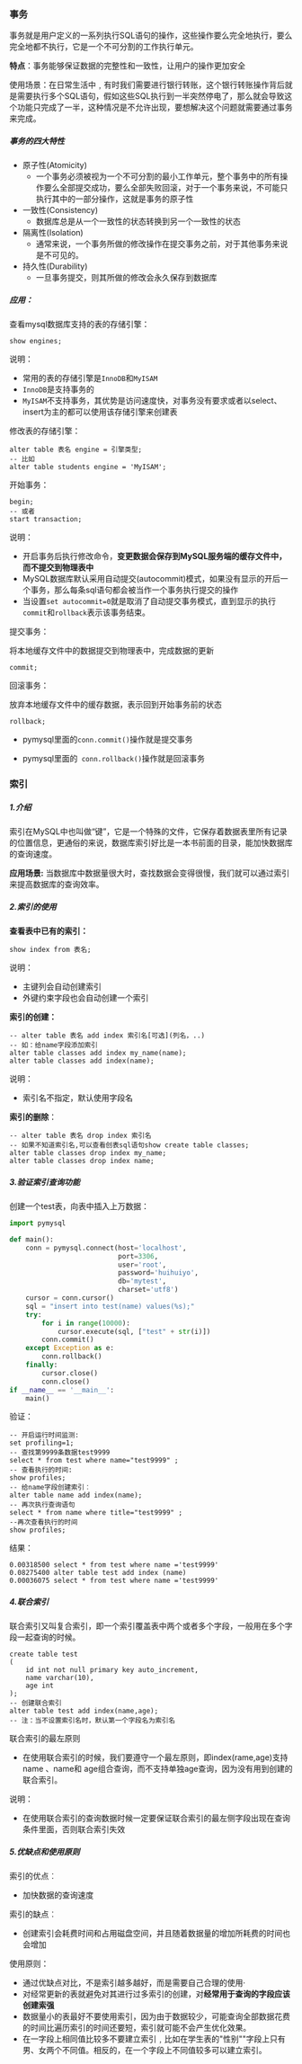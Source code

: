 ### 事务

事务就是用户定义的一系列执行SQL语句的操作，这些操作要么完全地执行，要么完全地都不执行，它是一个不可分割的工作执行单元。

**特点**：事务能够保证数据的完整性和一致性，让用户的操作更加安全

使用场景：在日常生活中﹐有时我们需要进行银行转账，这个银行转账操作背后就是需要执行多个SQL语句，假如这些SQL执行到一半突然停电了，那么就会导致这个功能只完成了一半，这种情况是不允许出现，要想解决这个问题就需要通过事务来完成。

##### 事务的四大特性

- 原子性(Atomicity)
  - 一个事务必须被视为一个不可分割的最小工作单元，整个事务中的所有操作要么全部提交成功，要么全部失败回滚，对于一个事务来说，不可能只执行其中的一部分操作，这就是事务的原子性
- 一致性(Consistency)
  - 数据库总是从一个一致性的状态转换到另一个一致性的状态
- 隔离性(Isolation)
  - 通常来说，一个事务所做的修改操作在提交事务之前，对于其他事务来说是不可见的。
- 持久性(Durability)
  - 一旦事务提交，则其所做的修改会永久保存到数据库

##### 应用：

查看mysql数据库支持的表的存储引擎：

```mysql
show engines;
```

说明：

- 常用的表的存储引擎是`InnoDB`和`MyISAM`
- `InnoDB`是支持事务的
- `MyISAM`不支持事务，其优势是访问速度快，对事务没有要求或者以select、insert为主的都可以使用该存储引擎来创建表

修改表的存储引擎：

```mysql
alter table 表名 engine = 引擎类型;
-- 比如
alter table students engine = 'MyISAM';
```

开始事务：

```mysql
begin;
-- 或者
start transaction;
```

说明：

- 开启事务后执行修改命令，**变更数据会保存到MySQL服务端的缓存文件中，而不提交到物理表中**
- MySQL数据库默认采用自动提交(autocommit)模式，如果没有显示的开后一个事务，那么每条sql语句都会被当作一个事务执行提交的操作
- 当设置`set autocommit=0`就是取消了自动提交事务模式，直到显示的执行`commit`和`rollback`表示该事务结束。

提交事务：

将本地缓存文件中的数据提交到物理表中，完成数据的更新

```mysql
commit;
```

回滚事务：

放弃本地缓存文件中的缓存数据，表示回到开始事务前的状态

```mysql
rollback;
```

- pymysql里面的`conn.commit()`操作就是提交事务

- pymysql里面的` conn.rollback()`操作就是回滚事务

### 索引

##### 1.介绍

索引在MySQL中也叫做“键”，它是一个特殊的文件，它保存着数据表里所有记录的位置信息，更通俗的来说，数据库索引好比是一本书前面的目录，能加快数据库的查询速度。  

**应用场景:** 
当数据库中数据量很大时，查找数据会变得很慢，我们就可以通过索引来提高数据库的查询效率。

##### 2.索引的使用

**查看表中已有的索引：**

```mysql
show index from 表名;
```

说明：

- 主键列会自动创建索引
- 外键约束字段也会自动创建一个索引

**索引的创建：**

```mysql
-- alter table 表名 add index 索引名[可选](列名，..)
-- 如：给name字段添加索引
alter table classes add index my_name(name);
alter table classes add index(name);
```

说明：

- 索引名不指定，默认使用字段名

**索引的删除**：

```mysql
-- alter table 表名 drop index 索引名
-- 如果不知道索引名,可以查看创表sql语句show create table classes;
alter table classes drop index my_name;
alter table classes drop index name;
```

##### 3.验证索引查询功能

创建一个test表，向表中插入上万数据：

```python
import pymysql

def main():
    conn = pymysql.connect(host='localhost',
                           port=3306,
                           user='root',
                           password='huihuiyo',
                           db='mytest',
                           charset='utf8')
    cursor = conn.cursor()
    sql = "insert into test(name) values(%s);"
    try:
        for i in range(10000):
            cursor.execute(sql, ["test" + str(i)])
        conn.commit()
    except Exception as e:
        conn.rollback()
    finally:
        cursor.close()
        conn.close()
if __name__ == '__main__':
    main()
```

验证：

```mysql
-- 开启运行时间监测:
set profiling=1;
-- 查找第9999条数据test9999
select * from test where name="test9999" ;
-- 查看执行的时间:
show profiles;
-- 给name字段创建索引︰
alter table name add index(name);
-- 再次执行查询语句
select * from name where title="test9999" ;
--再次查看执行的时间
show profiles;
```
结果：
```mysql
0.00318500 select * from test where name ='test9999'
0.08275400 alter table test add index (name)
0.00036075 select * from test where name ='test9999'
```

##### 4.联合索引

联合索引又叫复合索引，即一个索引覆盖表中两个或者多个字段，一般用在多个字段一起查询的时候。

```mysql
create table test
(
	id int not null primary key auto_increment,
    name varchar(10),
    age int
);
-- 创建联合索引
alter table test add index(name,age);
-- 注：当不设置索引名时，默认第一个字段名为索引名
```

联合索引的最左原则

- 在使用联合索引的时候，我们要遵守一个最左原则，即index(rame,age)支持 name 、name和 age组合查询，而不支持单独age查询，因为没有用到创建的联合索引。

说明：

- 在使用联合索引的查询数据时候一定要保证联合索引的最左侧字段出现在查询条件里面，否则联合索引失效

##### 5.优缺点和使用原则

索引的优点︰

- 加快数据的查询速度

索引的缺点︰

- 创建索引会耗费时间和占用磁盘空间，并且随着数据量的增加所耗费的时间也会增加

使用原则：

- 通过优缺点对比，不是索引越多越好，而是需要自己合理的使用·
- 对经常更新的表就避免对其进行过多索引的创建，对**经常用于查询的字段应该创建索强**
- 数据量小的表最好不要使用索引，因为由于数据较少，可能查询全部数据花费的时间比遍历索引的时间还要短，索引就可能不会产生优化效果。
- 在一字段上相同值比较多不要建立索引﹐比如在学生表的"性别""字段上只有男、女两个不同值。相反的，在一个字段上不同值较多可以建立索引。